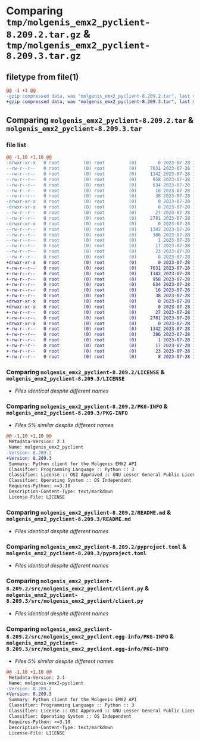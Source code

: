 # Comparing `tmp/molgenis_emx2_pyclient-8.209.2.tar.gz` & `tmp/molgenis_emx2_pyclient-8.209.3.tar.gz`

## filetype from file(1)

```diff
@@ -1 +1 @@
-gzip compressed data, was "molgenis_emx2_pyclient-8.209.2.tar", last modified: Fri Jul 28 13:01:31 2023, max compression
+gzip compressed data, was "molgenis_emx2_pyclient-8.209.3.tar", last modified: Fri Jul 28 13:59:21 2023, max compression
```

## Comparing `molgenis_emx2_pyclient-8.209.2.tar` & `molgenis_emx2_pyclient-8.209.3.tar`

### file list

```diff
@@ -1,18 +1,18 @@
-drwxr-xr-x   0 root         (0) root         (0)        0 2023-07-28 13:01:31.419379 molgenis_emx2_pyclient-8.209.2/
--rw-r--r--   0 root         (0) root         (0)     7631 2023-07-28 12:50:26.000000 molgenis_emx2_pyclient-8.209.2/LICENSE
--rw-r--r--   0 root         (0) root         (0)     1342 2023-07-28 13:01:31.419379 molgenis_emx2_pyclient-8.209.2/PKG-INFO
--rw-r--r--   0 root         (0) root         (0)      958 2023-07-28 12:50:26.000000 molgenis_emx2_pyclient-8.209.2/README.md
--rw-r--r--   0 root         (0) root         (0)      634 2023-07-28 12:50:26.000000 molgenis_emx2_pyclient-8.209.2/pyproject.toml
--rw-r--r--   0 root         (0) root         (0)       16 2023-07-28 12:50:26.000000 molgenis_emx2_pyclient-8.209.2/requirements.txt
--rw-r--r--   0 root         (0) root         (0)       38 2023-07-28 13:01:31.419379 molgenis_emx2_pyclient-8.209.2/setup.cfg
-drwxr-xr-x   0 root         (0) root         (0)        0 2023-07-28 13:01:31.419379 molgenis_emx2_pyclient-8.209.2/src/
-drwxr-xr-x   0 root         (0) root         (0)        0 2023-07-28 13:01:31.419379 molgenis_emx2_pyclient-8.209.2/src/molgenis_emx2_pyclient/
--rw-r--r--   0 root         (0) root         (0)       27 2023-07-28 12:50:26.000000 molgenis_emx2_pyclient-8.209.2/src/molgenis_emx2_pyclient/__init__.py
--rw-r--r--   0 root         (0) root         (0)     2781 2023-07-28 12:50:26.000000 molgenis_emx2_pyclient-8.209.2/src/molgenis_emx2_pyclient/client.py
-drwxr-xr-x   0 root         (0) root         (0)        0 2023-07-28 13:01:31.419379 molgenis_emx2_pyclient-8.209.2/src/molgenis_emx2_pyclient.egg-info/
--rw-r--r--   0 root         (0) root         (0)     1342 2023-07-28 13:01:31.000000 molgenis_emx2_pyclient-8.209.2/src/molgenis_emx2_pyclient.egg-info/PKG-INFO
--rw-r--r--   0 root         (0) root         (0)      386 2023-07-28 13:01:31.000000 molgenis_emx2_pyclient-8.209.2/src/molgenis_emx2_pyclient.egg-info/SOURCES.txt
--rw-r--r--   0 root         (0) root         (0)        1 2023-07-28 13:01:31.000000 molgenis_emx2_pyclient-8.209.2/src/molgenis_emx2_pyclient.egg-info/dependency_links.txt
--rw-r--r--   0 root         (0) root         (0)       17 2023-07-28 13:01:31.000000 molgenis_emx2_pyclient-8.209.2/src/molgenis_emx2_pyclient.egg-info/requires.txt
--rw-r--r--   0 root         (0) root         (0)       23 2023-07-28 13:01:31.000000 molgenis_emx2_pyclient-8.209.2/src/molgenis_emx2_pyclient.egg-info/top_level.txt
--rw-r--r--   0 root         (0) root         (0)        8 2023-07-28 12:56:51.000000 molgenis_emx2_pyclient-8.209.2/version.txt
+drwxr-xr-x   0 root         (0) root         (0)        0 2023-07-28 13:59:21.296408 molgenis_emx2_pyclient-8.209.3/
+-rw-r--r--   0 root         (0) root         (0)     7631 2023-07-28 13:48:55.000000 molgenis_emx2_pyclient-8.209.3/LICENSE
+-rw-r--r--   0 root         (0) root         (0)     1342 2023-07-28 13:59:21.296408 molgenis_emx2_pyclient-8.209.3/PKG-INFO
+-rw-r--r--   0 root         (0) root         (0)      958 2023-07-28 13:48:55.000000 molgenis_emx2_pyclient-8.209.3/README.md
+-rw-r--r--   0 root         (0) root         (0)      634 2023-07-28 13:48:55.000000 molgenis_emx2_pyclient-8.209.3/pyproject.toml
+-rw-r--r--   0 root         (0) root         (0)       16 2023-07-28 13:48:55.000000 molgenis_emx2_pyclient-8.209.3/requirements.txt
+-rw-r--r--   0 root         (0) root         (0)       38 2023-07-28 13:59:21.296408 molgenis_emx2_pyclient-8.209.3/setup.cfg
+drwxr-xr-x   0 root         (0) root         (0)        0 2023-07-28 13:59:21.296408 molgenis_emx2_pyclient-8.209.3/src/
+drwxr-xr-x   0 root         (0) root         (0)        0 2023-07-28 13:59:21.296408 molgenis_emx2_pyclient-8.209.3/src/molgenis_emx2_pyclient/
+-rw-r--r--   0 root         (0) root         (0)       27 2023-07-28 13:48:55.000000 molgenis_emx2_pyclient-8.209.3/src/molgenis_emx2_pyclient/__init__.py
+-rw-r--r--   0 root         (0) root         (0)     2781 2023-07-28 13:48:55.000000 molgenis_emx2_pyclient-8.209.3/src/molgenis_emx2_pyclient/client.py
+drwxr-xr-x   0 root         (0) root         (0)        0 2023-07-28 13:59:21.296408 molgenis_emx2_pyclient-8.209.3/src/molgenis_emx2_pyclient.egg-info/
+-rw-r--r--   0 root         (0) root         (0)     1342 2023-07-28 13:59:21.000000 molgenis_emx2_pyclient-8.209.3/src/molgenis_emx2_pyclient.egg-info/PKG-INFO
+-rw-r--r--   0 root         (0) root         (0)      386 2023-07-28 13:59:21.000000 molgenis_emx2_pyclient-8.209.3/src/molgenis_emx2_pyclient.egg-info/SOURCES.txt
+-rw-r--r--   0 root         (0) root         (0)        1 2023-07-28 13:59:21.000000 molgenis_emx2_pyclient-8.209.3/src/molgenis_emx2_pyclient.egg-info/dependency_links.txt
+-rw-r--r--   0 root         (0) root         (0)       17 2023-07-28 13:59:21.000000 molgenis_emx2_pyclient-8.209.3/src/molgenis_emx2_pyclient.egg-info/requires.txt
+-rw-r--r--   0 root         (0) root         (0)       23 2023-07-28 13:59:21.000000 molgenis_emx2_pyclient-8.209.3/src/molgenis_emx2_pyclient.egg-info/top_level.txt
+-rw-r--r--   0 root         (0) root         (0)        8 2023-07-28 13:54:48.000000 molgenis_emx2_pyclient-8.209.3/version.txt
```

### Comparing `molgenis_emx2_pyclient-8.209.2/LICENSE` & `molgenis_emx2_pyclient-8.209.3/LICENSE`

 * *Files identical despite different names*

### Comparing `molgenis_emx2_pyclient-8.209.2/PKG-INFO` & `molgenis_emx2_pyclient-8.209.3/PKG-INFO`

 * *Files 5% similar despite different names*

```diff
@@ -1,10 +1,10 @@
 Metadata-Version: 2.1
 Name: molgenis_emx2_pyclient
-Version: 8.209.2
+Version: 8.209.3
 Summary: Python client for the Molgenis EMX2 API
 Classifier: Programming Language :: Python :: 3
 Classifier: License :: OSI Approved :: GNU Lesser General Public License v3 (LGPLv3)
 Classifier: Operating System :: OS Independent
 Requires-Python: >=3.10
 Description-Content-Type: text/markdown
 License-File: LICENSE
```

### Comparing `molgenis_emx2_pyclient-8.209.2/README.md` & `molgenis_emx2_pyclient-8.209.3/README.md`

 * *Files identical despite different names*

### Comparing `molgenis_emx2_pyclient-8.209.2/pyproject.toml` & `molgenis_emx2_pyclient-8.209.3/pyproject.toml`

 * *Files identical despite different names*

### Comparing `molgenis_emx2_pyclient-8.209.2/src/molgenis_emx2_pyclient/client.py` & `molgenis_emx2_pyclient-8.209.3/src/molgenis_emx2_pyclient/client.py`

 * *Files identical despite different names*

### Comparing `molgenis_emx2_pyclient-8.209.2/src/molgenis_emx2_pyclient.egg-info/PKG-INFO` & `molgenis_emx2_pyclient-8.209.3/src/molgenis_emx2_pyclient.egg-info/PKG-INFO`

 * *Files 5% similar despite different names*

```diff
@@ -1,10 +1,10 @@
 Metadata-Version: 2.1
 Name: molgenis-emx2-pyclient
-Version: 8.209.2
+Version: 8.209.3
 Summary: Python client for the Molgenis EMX2 API
 Classifier: Programming Language :: Python :: 3
 Classifier: License :: OSI Approved :: GNU Lesser General Public License v3 (LGPLv3)
 Classifier: Operating System :: OS Independent
 Requires-Python: >=3.10
 Description-Content-Type: text/markdown
 License-File: LICENSE
```

